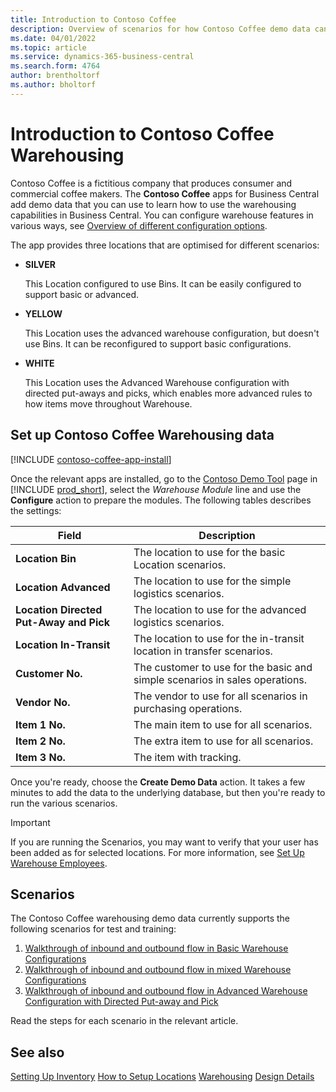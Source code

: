 ```yaml
---
title: Introduction to Contoso Coffee
description: Overview of scenarios for how Contoso Coffee demo data can help you learn how to use the warehousing capabilities in Business Central.
ms.date: 04/01/2022
ms.topic: article
ms.service: dynamics-365-business-central
ms.search.form: 4764
author: brentholtorf
ms.author: bholtorf
---
```


# <a name="introduction-to-contoso-coffee-warehousing"></a>Introduction to Contoso Coffee Warehousing

Contoso Coffee is a fictitious company that produces consumer and commercial coffee makers. The **Contoso Coffee** apps for Business Central add demo data that you can use to learn how to use the warehousing capabilities in Business Central. You can configure warehouse features in various ways, see [Overview of different configuration options](../../design-details-warehouse-management.md#overview-of-different-configuration-options).

The app provides three locations that are optimised for different scenarios:

- **SILVER**  

  This Location configured to use Bins. It can be easily configured to support basic or advanced. 

- **YELLOW**  

  This Location uses the advanced warehouse configuration, but doesn't use Bins. It can be reconfigured to support basic configurations.

- **WHITE**  

  This Location uses the Advanced Warehouse configuration with directed put-aways and picks, which enables more advanced rules to how items move throughout Warehouse.

## <a name="set-up-contoso-coffee-warehousing-data"></a>Set up Contoso Coffee Warehousing data

[!INCLUDE [contoso-coffee-app-install](../../includes/contoso-coffee-app-install.md)]

Once the relevant apps are installed, go to the [Contoso Demo Tool](https://businesscentral.dynamics.com/?page=5194) page in [!INCLUDE [prod_short](../../includes/prod_short.md)], select the *Warehouse Module* line and use the **Configure** action to prepare the  modules. The following tables describes the settings:  

|Field  |Description  |
|---------|---------|
|**Location Bin**  |The location to use for the basic Location scenarios.|
|**Location Advanced**  |The location to use for the simple logistics scenarios.|
|**Location Directed Put-Away and Pick**  |The location to use for the advanced logistics scenarios.|
|**Location In-Transit**  |The location to use for the in-transit location in transfer scenarios.|
|**Customer No.**  |The customer to use for the basic and simple scenarios in sales operations.|
|**Vendor No.**  |The vendor to use for all scenarios in purchasing operations.|
|**Item 1 No.**  |The main item to use for all scenarios.|
|**Item 2 No.**  |The extra item to use for all scenarios.|
|**Item 3 No.**  |The item with tracking.|

Once you're ready, choose the **Create Demo Data** action. It takes a few minutes to add the data to the underlying database, but then you're ready to run the various scenarios.  

> [!IMPORTANT]
> If you are running the Scenarios, you may want to verify that your user has been added as for selected locations. For more information, see [Set Up Warehouse Employees](../../warehouse-how-to-set-up-warehouse-employees.md).

## <a name="scenarios"></a>Scenarios

The Contoso Coffee warehousing demo data currently supports the following scenarios for test and training:

1.  [Walkthrough of inbound and outbound flow in Basic Warehouse Configurations](warehouse-basic-flow-putaway-pick.md)
2.  [Walkthrough of inbound and outbound flow in mixed Warehouse Configurations](warehouse-mixed-flow-receive-pick-ship.md)
3.  [Walkthrough of inbound and outbound flow in Advanced Warehouse Configuration with Directed Put-away and Pick](warehouse-directed-flow.md)

Read the steps for each scenario in the relevant article.  

## <a name="see-also"></a>See also

[Setting Up Inventory](../../inventory-setup-inventory.md) 
[How to Setup Locations](../../inventory-how-setup-locations.md) 
[Warehousing](../../warehouse-manage-warehouse.md) 
[Design Details](../../design-details-warehouse-overview.md) 
